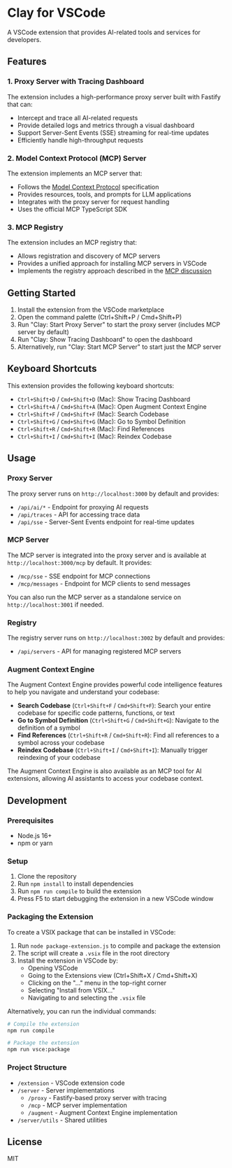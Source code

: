 # Clay for VSCode

A VSCode extension that provides AI-related tools and services for developers.

## Features

### 1. Proxy Server with Tracing Dashboard

The extension includes a high-performance proxy server built with Fastify that can:

- Intercept and trace all AI-related requests
- Provide detailed logs and metrics through a visual dashboard
- Support Server-Sent Events (SSE) streaming for real-time updates
- Efficiently handle high-throughput requests

### 2. Model Context Protocol (MCP) Server

The extension implements an MCP server that:

- Follows the [Model Context Protocol](https://modelcontextprotocol.io) specification
- Provides resources, tools, and prompts for LLM applications
- Integrates with the proxy server for request handling
- Uses the official MCP TypeScript SDK

### 3. MCP Registry

The extension includes an MCP registry that:

- Allows registration and discovery of MCP servers
- Provides a unified approach for installing MCP servers in VSCode
- Implements the registry approach described in the [MCP discussion](https://github.com/orgs/modelcontextprotocol/discussions/274)

## Getting Started

1. Install the extension from the VSCode marketplace
2. Open the command palette (Ctrl+Shift+P / Cmd+Shift+P)
3. Run "Clay: Start Proxy Server" to start the proxy server (includes MCP server by default)
4. Run "Clay: Show Tracing Dashboard" to open the dashboard
5. Alternatively, run "Clay: Start MCP Server" to start just the MCP server

## Keyboard Shortcuts

This extension provides the following keyboard shortcuts:

* `Ctrl+Shift+D` / `Cmd+Shift+D` (Mac): Show Tracing Dashboard
* `Ctrl+Shift+A` / `Cmd+Shift+A` (Mac): Open Augment Context Engine
* `Ctrl+Shift+F` / `Cmd+Shift+F` (Mac): Search Codebase
* `Ctrl+Shift+G` / `Cmd+Shift+G` (Mac): Go to Symbol Definition
* `Ctrl+Shift+R` / `Cmd+Shift+R` (Mac): Find References
* `Ctrl+Shift+I` / `Cmd+Shift+I` (Mac): Reindex Codebase

## Usage

### Proxy Server

The proxy server runs on `http://localhost:3000` by default and provides:

- `/api/ai/*` - Endpoint for proxying AI requests
- `/api/traces` - API for accessing trace data
- `/api/sse` - Server-Sent Events endpoint for real-time updates

### MCP Server

The MCP server is integrated into the proxy server and is available at `http://localhost:3000/mcp` by default. It provides:

- `/mcp/sse` - SSE endpoint for MCP connections
- `/mcp/messages` - Endpoint for MCP clients to send messages

You can also run the MCP server as a standalone service on `http://localhost:3001` if needed.

### Registry

The registry server runs on `http://localhost:3002` by default and provides:

- `/api/servers` - API for managing registered MCP servers

### Augment Context Engine

The Augment Context Engine provides powerful code intelligence features to help you navigate and understand your codebase:

- **Search Codebase** (`Ctrl+Shift+F` / `Cmd+Shift+F`): Search your entire codebase for specific code patterns, functions, or text
- **Go to Symbol Definition** (`Ctrl+Shift+G` / `Cmd+Shift+G`): Navigate to the definition of a symbol
- **Find References** (`Ctrl+Shift+R` / `Cmd+Shift+R`): Find all references to a symbol across your codebase
- **Reindex Codebase** (`Ctrl+Shift+I` / `Cmd+Shift+I`): Manually trigger reindexing of your codebase

The Augment Context Engine is also available as an MCP tool for AI extensions, allowing AI assistants to access your codebase context.

## Development

### Prerequisites

- Node.js 16+
- npm or yarn

### Setup

1. Clone the repository
2. Run `npm install` to install dependencies
3. Run `npm run compile` to build the extension
4. Press F5 to start debugging the extension in a new VSCode window

### Packaging the Extension

To create a VSIX package that can be installed in VSCode:

1. Run `node package-extension.js` to compile and package the extension
2. The script will create a `.vsix` file in the root directory
3. Install the extension in VSCode by:
   - Opening VSCode
   - Going to the Extensions view (Ctrl+Shift+X / Cmd+Shift+X)
   - Clicking on the "..." menu in the top-right corner
   - Selecting "Install from VSIX..."
   - Navigating to and selecting the `.vsix` file

Alternatively, you can run the individual commands:

```bash
# Compile the extension
npm run compile

# Package the extension
npm run vsce:package
```

### Project Structure

- `/extension` - VSCode extension code
- `/server` - Server implementations
  - `/proxy` - Fastify-based proxy server with tracing
  - `/mcp` - MCP server implementation
  - `/augment` - Augment Context Engine implementation
- `/server/utils` - Shared utilities

## License

MIT
